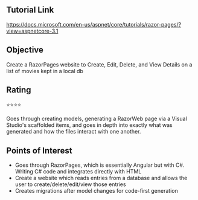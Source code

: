## Tutorial Link
https://docs.microsoft.com/en-us/aspnet/core/tutorials/razor-pages/?view=aspnetcore-3.1

## Objective
Create a RazorPages website to Create, Edit, Delete, and View Details on a list of movies kept in a local db

## Rating
⭐⭐⭐⭐

Goes through creating models, generating a RazorWeb page via a Visual Studio's scaffolded items, and goes in depth into exactly what was generated and how the files interact with one another. 

## Points of Interest
* Goes through RazorPages, which is essentially Angular but with C#. Writing C# code and integrates directly with HTML
* Create a website which reads entries from a database and allows the user to create/delete/edit/view those entries
* Creates migrations after model changes for code-first generation
